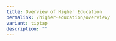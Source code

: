 ```yaml
---
title: Overview of Higher Education
permalink: /higher-education/overview/
variant: tiptap
description: ""
---
```

